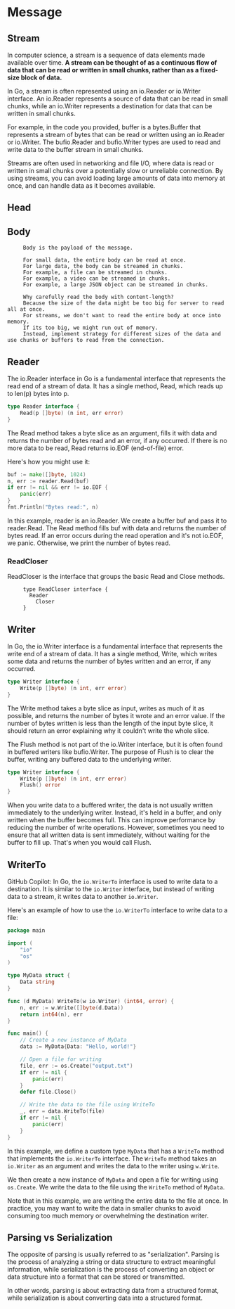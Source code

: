 
# Message

## Stream
In computer science, a stream is a sequence of data elements made available over time. **A stream can be thought of as a continuous flow of data that can be read or written in small chunks, rather than as a fixed-size block of data.**

In Go, a stream is often represented using an io.Reader or io.Writer interface. An io.Reader represents a source of data that can be read in small chunks, while an io.Writer represents a destination for data that can be written in small chunks.

For example, in the code you provided, buffer is a bytes.Buffer that represents a stream of bytes that can be read or written using an io.Reader or io.Writer. The bufio.Reader and bufio.Writer types are used to read and write data to the buffer stream in small chunks.

Streams are often used in networking and file I/O, where data is read or written in small chunks over a potentially slow or unreliable connection. By using streams, you can avoid loading large amounts of data into memory at once, and can handle data as it becomes available.

## Head

## Body
		 Body is the payload of the message.
		
		 For small data, the entire body can be read at once.
		 For large data, the body can be streamed in chunks.
		 For example, a file can be streamed in chunks.
		 For example, a video can be streamed in chunks.
		 For example, a large JSON object can be streamed in chunks.
		
		 Why carefully read the body with content-length?
		 Because the size of the data might be too big for server to read all at once.
		 For streams, we don't want to read the entire body at once into memory.
		 If its too big, we might run out of memory.
		 Instead, implement strategy for different sizes of the data and use chunks or buffers to read from the connection.


## Reader

The io.Reader interface in Go is a fundamental interface that represents the read end of a stream of data.
It has a single method, Read, which reads up to len(p) bytes into p.

```go
type Reader interface {
    Read(p []byte) (n int, err error)
}
```

The Read method takes a byte slice as an argument, fills it with data and returns the number of bytes read and an error, if any occurred.
If there is no more data to be read, Read returns io.EOF (end-of-file) error.

Here's how you might use it:

```go
buf := make([]byte, 1024)
n, err := reader.Read(buf)
if err != nil && err != io.EOF {
    panic(err)
}
fmt.Println("Bytes read:", n)
```

In this example, reader is an io.Reader. We create a buffer buf and pass it to reader.Read.
The Read method fills buf with data and returns the number of bytes read.
If an error occurs during the read operation and it's not io.EOF, we panic.
Otherwise, we print the number of bytes read.

### ReadCloser
ReadCloser is the interface that groups the basic Read and Close methods.
	
```
	 type ReadCloser interface {
	   Reader
	 	 Closer
	 }
```


## Writer

In Go, the io.Writer interface is a fundamental interface that represents the write end of a stream of data.
It has a single method, Write, which writes some data and returns the number of bytes written and an error, if any occurred.

```go
type Writer interface {
    Write(p []byte) (n int, err error)
}
```

The Write method takes a byte slice as input, writes as much of it as possible, and returns the number of bytes it wrote and an error value.
If the number of bytes written is less than the length of the input byte slice, it should return an error explaining why it couldn't write the whole slice.

The Flush method is not part of the io.Writer interface, but it is often found in buffered writers like bufio.Writer. The purpose of Flush is to clear the buffer, writing any buffered data to the underlying writer.

```go
type Writer interface {
    Write(p []byte) (n int, err error)
    Flush() error
}
```

When you write data to a buffered writer, the data is not usually written immediately to the underlying writer.
Instead, it's held in a buffer, and only written when the buffer becomes full.
This can improve performance by reducing the number of write operations.
However, sometimes you need to ensure that all written data is sent immediately, without waiting for the buffer to fill up.
That's when you would call Flush.

## WriterTo
GitHub Copilot: In Go, the `io.WriterTo` interface is used to write data to a destination. It is similar to the `io.Writer` interface, but instead of writing data to a stream, it writes data to another `io.Writer`.

Here's an example of how to use the `io.WriterTo` interface to write data to a file:

```go
package main

import (
	"io"
	"os"
)

type MyData struct {
	Data string
}

func (d MyData) WriteTo(w io.Writer) (int64, error) {
	n, err := w.Write([]byte(d.Data))
	return int64(n), err
}

func main() {
	// Create a new instance of MyData
	data := MyData{Data: "Hello, world!"}

	// Open a file for writing
	file, err := os.Create("output.txt")
	if err != nil {
		panic(err)
	}
	defer file.Close()

	// Write the data to the file using WriteTo
	_, err = data.WriteTo(file)
	if err != nil {
		panic(err)
	}
}
```

In this example, we define a custom type `MyData` that has a `WriteTo` method that implements the `io.WriterTo` interface. The `WriteTo` method takes an `io.Writer` as an argument and writes the data to the writer using `w.Write`.

We then create a new instance of `MyData` and open a file for writing using `os.Create`. We write the data to the file using the `WriteTo` method of `MyData`.

Note that in this example, we are writing the entire data to the file at once. In practice, you may want to write the data in smaller chunks to avoid consuming too much memory or overwhelming the destination writer.

## Parsing vs Serialization

The opposite of parsing is usually referred to as "serialization". Parsing is the process of analyzing a string or data structure to extract meaningful information, while serialization is the process of converting an object or data structure into a format that can be stored or transmitted.

In other words, parsing is about extracting data from a structured format, while serialization is about converting data into a structured format.
